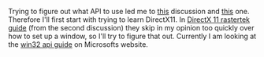 Trying to figure out what API to use led me to [this](https://www.reddit.com/r/gamedev/comments/gofryv/opengl_vs_directx/) discussion and [this](https://www.reddit.com/r/gameenginedevs/comments/smaitc/what_is_the_best_way_to_learn_directx/) one.
Therefore I'll first start with trying to learn DirectX11. In [DirectX 11 rastertek guide](https://rastertek.com/) (from the second discussion) they skip in my opinion too quickly over how to set up a 
window, so I'll try to figure that out. Currently I am looking at the [win32 api guide](https://learn.microsoft.com/en-us/windows/win32/LearnWin32/learn-to-program-for-windows) on Microsofts website.
